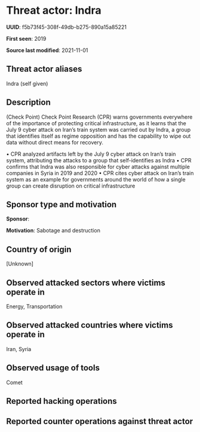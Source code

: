 # Threat actor: Indra

**UUID**: f5b73f45-308f-49db-b275-890a15a85221

**First seen**: 2019

**Source last modified**: 2021-11-01

## Threat actor aliases

Indra (self given)

## Description

(Check Point) Check Point Research (CPR) warns governments everywhere of the importance of protecting critical infrastructure, as it learns that the July 9 cyber attack on Iran’s train system was carried out by Indra, a group that identifies itself as regime opposition and has the capability to wipe out data without direct means for recovery.

• CPR analyzed artifacts left by the July 9 cyber attack on Iran’s train system, attributing the attacks to a group that self-identifies as Indra
• CPR confirms that Indra was also responsible for cyber attacks against multiple companies in Syria in 2019 and 2020
• CPR cites cyber attack on Iran’s train system as an example for governments around the world of how a single group can create disruption on critical infrastructure

## Sponsor type and motivation

**Sponsor**: 

**Motivation**: Sabotage and destruction


## Country of origin

[Unknown]

## Observed attacked sectors where victims operate in

Energy, Transportation

## Observed attacked countries where victims operate in

Iran, Syria

## Observed usage of tools

Comet

## Reported hacking operations



## Reported counter operations against threat actor





